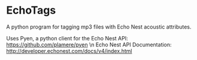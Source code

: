 EchoTags
========

A python program for tagging mp3 files with Echo Nest acoustic attributes.


Uses Pyen, a python client for the Echo Nest API: https://github.com/plamere/pyen
\n
Echo Nest API Documentation: http://developer.echonest.com/docs/v4/index.html
